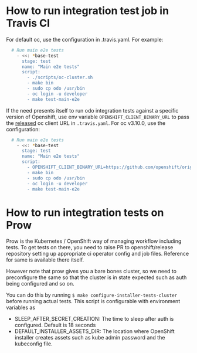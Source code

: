 # How to run integration test job in Travis CI

For default oc, use the configuration in .travis.yaml. For example:

```sh
  # Run main e2e tests
    - <<: *base-test
      stage: test
      name: "Main e2e tests"
      script:
        - ./scripts/oc-cluster.sh
        - make bin
        - sudo cp odo /usr/bin
        - oc login -u developer
        - make test-main-e2e
```

If the need presents itself to run odo integration tests against a specific version of Openshift, use env variable `OPENSHIFT_CLIENT_BINARY_URL` to pass the [released](https://github.com/openshift/origin/releases) oc client URL in `.travis.yaml`. For oc v3.10.0, use the configuration:

```sh
  # Run main e2e tests
    - <<: *base-test
      stage: test
      name: "Main e2e tests"
      script:
        - OPENSHIFT_CLIENT_BINARY_URL=https://github.com/openshift/origin/releases/download/v3.10.0/openshift-origin-client-tools-v3.10.0-dd10d17-linux-64bit.tar.gz ./scripts/oc-cluster.sh
        - make bin
        - sudo cp odo /usr/bin
        - oc login -u developer
        - make test-main-e2e
```

# How to run integtration tests on Prow

Prow is the Kubernetes / OpenShift way of managing workflow including tests. To get tests on there, you need to raise PR to openshift/release repository setting up appropriate ci operator config and job files. Reference for same is available there itself.

However note that prow gives you a bare bones cluster, so we need to preconfigure the same so that the cluster is in state expected such as auth being configured and so on.

You can do this by running `$ make configure-installer-tests-cluster` before running actual tests.
This script is configurable with environment variables as

 - SLEEP_AFTER_SECRET_CREATION: The time to sleep after auth is configured. Default is 18 seconds
 - DEFAULT_INSTALLER_ASSETS_DIR: The location where OpenShift installer creates assets such as kube admin password and the kubeconfig file.